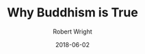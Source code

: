 ---
title: Why Buddhism is True
book: why-buddhism
author: Robert Wright
kindle: false
date: 2018-06-02
tags: posts
---